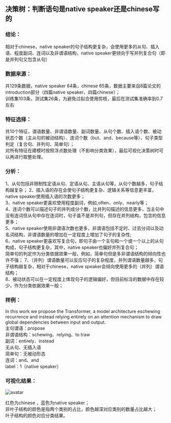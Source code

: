 ##  决策树：判断语句是native speaker还是chinese写的


### 结论：

相对于chinese，native speaker的句子结构更复杂，会使用更多的从句、插入语、程度副词、连词以及非谓语结构，native speaker更倾向于写并列复合句（即是并列句又包含从句）


### 数据来源：

共129条数据，native speaker 64条，chinese 65条，数据主要来自8篇论文的introduction部分（四篇native speaker、四篇chinese）；    
训练集103条，测试集26条，为避免过拟合使用剪枝，最后在测试集准确率到0.7左右


### 特征选择：

共10个特征，谓语数量、非谓语数量、副词数量、从句个数、插入语个数、被动状态个数（主从句的被动结构）、连词个数（but、and、because等）、句子类型判定（复合句、并列句、简单句）；  
对所有特征在建模时按照浮点数处理（不影响分类效果），最后可视化决策树时可以再进行取整处理。


### 分析：

1、从句包括非限制性定语从句、定语从句、主语从句等，从句个数越多，句子结构越复杂；
2、插入语的存在会使句子结构更复杂、逻辑关系等信息更丰富，native speaker使用插入语的次数更多；  
3、native speaker更喜欢使用程度副词，例如,often、only、nearly等；  
4、连词个数可以描述句子的并列成分个数，比并列句描述的信息更多，当主句中没有连词但从句中存在连词时，句子虽不是并列句，但存在并列结构，包含的信息更多；  
5、native speaker使用非谓语次数也更多，非谓语包括不定时、过去分词以及动名词结构，非谓语数量的增加在一定程度上增加了句子的复杂性;  
6、native speaker更喜欢写复合句，即句子由一个主句和一个或一个以上的从句构成，句子结构更复杂，其中，native speaker也偏好并列复合句；  
简单句的判定作为分类依据效果一般，例如，简单句但是多非谓语结构的倾向性也许不强；
7、（并列）谓语数量可以反应句子的复杂程度，并列谓语数量越多，句子结构越复杂，相对于chinese，native speaker会倾向使用更多的（并列）谓语结构；  
8、被动状态可以在一定程度上体现句子的逻辑偏好，但目前标注的数据中存在较少，作为分类依据效果一般；  

### 样例：

In this work we propose the Transformer, a model architecture eschewing recurrence and instead relying entirely on an attention mechanism to draw global dependencies between input and output.  
主句谓语：propose  
非谓语结构：schewing、relying、to traw  
副词：entirely、instead  
无从句、无插入语  
简单句：无被动形态  
连词：and、and  
label：1（native speaker）  

### 可视化结果：

![avatar](https://s1.328888.xyz/2022/04/20/rmJgk.png) 

红色为chinese ，蓝色为native speaker；  
非叶子结构的颜色是指两个类别的占比，颜色越深对应类别的数量占比越大；  
叶子结构的颜色对应分类结果。  





